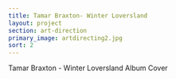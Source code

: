 ```yaml
---
title: Tamar Braxton- Winter Loversland
layout: project
section: art-direction
primary_image: artdirecting2.jpg
sort: 2
---
```


Tamar Braxton - Winter Loversland Album Cover

